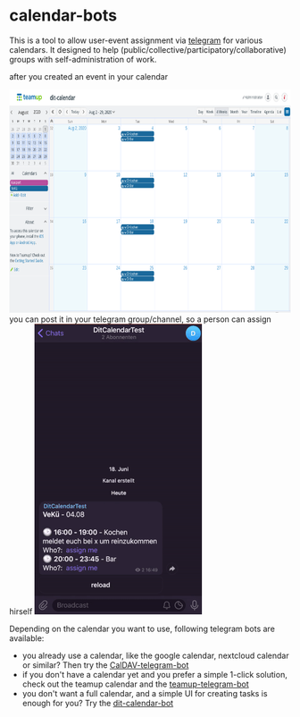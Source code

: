 # calendar-bots

This is a tool to allow user-event assignment via [telegram](https://telegram.org/) for various calendars. It designed to help (public/collective/participatory/collaborative) groups with self-administration of work.

after you created an event in your calendar

<img src="doc/teamup-calendar.png" height="400"/>
you can post it in your telegram group/channel, so a person can assign hirself
<img src="doc/telegram-bot.gif" alt="telegram-gif"/>

Depending on the calendar you want to use, following telegram bots are available:
* you already use a calendar, like the google calendar, nextcloud calendar or similar? Then try the [CalDAV-telegram-bot](https://github.com/dit-calendar/caldav-telegram-bot)
* if you don't have a calendar yet and you prefer a simple 1-click solution, check out the teamup calendar and the [teamup-telegram-bot](https://github.com/dit-calendar/teamup-telegram-bot)
* you don't want a full calendar, and a simple UI for creating tasks is enough for you? Try the [dit-calendar-bot](https://github.com/dit-calendar/dit-calendar-bot)
